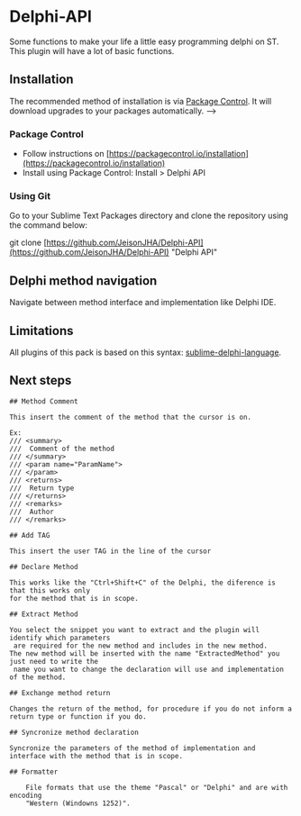 # Delphi-API
Some functions to make your life a little easy programming delphi on ST. 
This plugin will have a lot of basic functions. 

## Installation
The recommended method of installation is via [Package Control](https://packagecontrol.io/). It will download upgrades to your packages automatically. -->

### Package Control

* Follow instructions on [https://packagecontrol.io/installation](https://packagecontrol.io/installation)
* Install using Package Control: Install > Delphi API

### Using Git

Go to your Sublime Text Packages directory and clone the repository using the command below:

git clone [https://github.com/JeisonJHA/Delphi-API](https://github.com/JeisonJHA/Delphi-API) "Delphi API"

## Delphi method navigation

Navigate between method interface and implementation like Delphi IDE.

## Limitations

All plugins of this pack is based on this syntax: [sublime-delphi-language](https://bitbucket.org/JeisonJHA/sublime-delphi-language).
    
## Next steps
    ## Method Comment
  	
  	This insert the comment of the method that the cursor is on.
  
  	Ex:
  	/// <summary>
  	///  Comment of the method
  	/// </summary>
  	/// <param name="ParamName">
  	/// </param>
  	/// <returns>
  	///  Return type
  	/// </returns>
  	/// <remarks>
  	///  Author
  	/// </remarks>
  
    ## Add TAG
    
    This insert the user TAG in the line of the cursor
    
    ## Declare Method
    
    This works like the "Ctrl+Shift+C" of the Delphi, the diference is that this works only
    for the method that is in scope.
    
    ## Extract Method
    
    You select the snippet you want to extract and the plugin will identify which parameters
     are required for the new method and includes in the new method. 
    The new method will be inserted with the name "ExtractedMethod" you just need to write the
     name you want to change the declaration will use and implementation of the method.
    
    ## Exchange method return
    
    Changes the return of the method, for procedure if you do not inform a return type or function if you do.
    
    ## Syncronize method declaration
    
    Syncronize the parameters of the method of implementation and interface with the method that is in scope.
    
	## Formatter

		File formats that use the theme "Pascal" or "Delphi" and are with encoding 
		"Western (Windowns 1252)".
